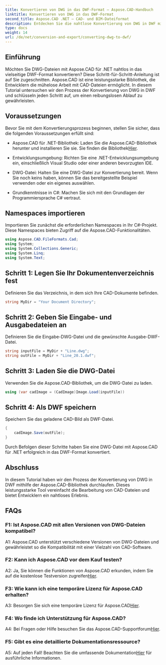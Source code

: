 ```yaml
---
title: Konvertieren von DWG in das DWF-Format – Aspose.CAD-Handbuch
linktitle: Konvertieren von DWG in das DWF-Format
second_title: Aspose.CAD .NET – CAD- und BIM-Dateiformat
description: Entdecken Sie die nahtlose Konvertierung von DWG in DWF mit Aspose.CAD für .NET. Befolgen Sie unsere Schritt-für-Schritt-Anleitung für ein problemloses Erlebnis.
type: docs
weight: 14
url: /de/net/conversion-and-export/converting-dwg-to-dwf/
---
```

## Einführung

Möchten Sie DWG-Dateien mit Aspose.CAD für .NET nahtlos in das vielseitige DWF-Format konvertieren? Diese Schritt-für-Schritt-Anleitung ist auf Sie zugeschnitten. Aspose.CAD ist eine leistungsstarke Bibliothek, die Entwicklern die mühelose Arbeit mit CAD-Dateien ermöglicht. In diesem Tutorial untersuchen wir den Prozess der Konvertierung von DWG in DWF und schlüsseln jeden Schritt auf, um einen reibungslosen Ablauf zu gewährleisten.

## Voraussetzungen

Bevor Sie mit dem Konvertierungsprozess beginnen, stellen Sie sicher, dass die folgenden Voraussetzungen erfüllt sind:

-  Aspose.CAD für .NET-Bibliothek: Laden Sie die Aspose.CAD-Bibliothek herunter und installieren Sie sie. Sie finden die Bibliothek[Hier](https://releases.aspose.com/cad/net/).

- Entwicklungsumgebung: Richten Sie eine .NET-Entwicklungsumgebung ein, einschließlich Visual Studio oder einer anderen bevorzugten IDE.

- DWG-Datei: Halten Sie eine DWG-Datei zur Konvertierung bereit. Wenn Sie noch keins haben, können Sie das bereitgestellte Beispiel verwenden oder ein eigenes auswählen.

- Grundkenntnisse in C#: Machen Sie sich mit den Grundlagen der Programmiersprache C# vertraut.

## Namespaces importieren

Importieren Sie zunächst die erforderlichen Namespaces in Ihr C#-Projekt. Diese Namespaces bieten Zugriff auf die Aspose.CAD-Funktionalitäten.

```csharp
using Aspose.CAD.FileFormats.Cad;
using System;
using System.Collections.Generic;
using System.Linq;
using System.Text;
```

## Schritt 1: Legen Sie Ihr Dokumentenverzeichnis fest

Definieren Sie das Verzeichnis, in dem sich Ihre CAD-Dokumente befinden.

```csharp
string MyDir = "Your Document Directory";
```

## Schritt 2: Geben Sie Eingabe- und Ausgabedateien an

Definieren Sie die Eingabe-DWG-Datei und die gewünschte Ausgabe-DWF-Datei.

```csharp
string inputFile = MyDir + "Line.dwg";
string outFile = MyDir + "Line_20.1.dwf";
```

## Schritt 3: Laden Sie die DWG-Datei

Verwenden Sie die Aspose.CAD-Bibliothek, um die DWG-Datei zu laden.

```csharp
using (var cadImage = (CadImage)Image.Load(inputFile))
```

## Schritt 4: Als DWF speichern

Speichern Sie das geladene CAD-Bild als DWF-Datei.

```csharp
{
    cadImage.Save(outFile);
}
```

Durch Befolgen dieser Schritte haben Sie eine DWG-Datei mit Aspose.CAD für .NET erfolgreich in das DWF-Format konvertiert.

## Abschluss

In diesem Tutorial haben wir den Prozess der Konvertierung von DWG in DWF mithilfe der Aspose.CAD-Bibliothek durchlaufen. Dieses leistungsstarke Tool vereinfacht die Bearbeitung von CAD-Dateien und bietet Entwicklern ein nahtloses Erlebnis.

## FAQs

### F1: Ist Aspose.CAD mit allen Versionen von DWG-Dateien kompatibel?

A1: Aspose.CAD unterstützt verschiedene Versionen von DWG-Dateien und gewährleistet so die Kompatibilität mit einer Vielzahl von CAD-Software.

### F2: Kann ich Aspose.CAD vor dem Kauf testen?

 A2: Ja, Sie können die Funktionen von Aspose.CAD erkunden, indem Sie auf die kostenlose Testversion zugreifen[Hier](https://releases.aspose.com/).

### F3: Wie kann ich eine temporäre Lizenz für Aspose.CAD erhalten?

 A3: Besorgen Sie sich eine temporäre Lizenz für Aspose.CAD[Hier](https://purchase.aspose.com/temporary-license/).

### F4: Wo finde ich Unterstützung für Aspose.CAD?

 A4: Bei Fragen oder Hilfe besuchen Sie das Aspose.CAD-Supportforum[Hier](https://forum.aspose.com/c/cad/19).

### F5: Gibt es eine detaillierte Dokumentationsressource?

 A5: Auf jeden Fall! Beachten Sie die umfassende Dokumentation[Hier](https://reference.aspose.com/cad/net/) für ausführliche Informationen.